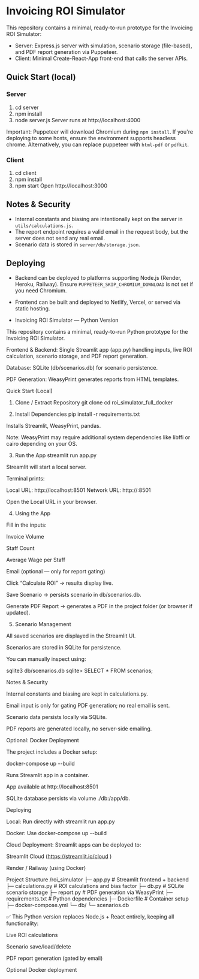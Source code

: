 # Invoicing ROI Simulator

This repository contains a minimal, ready-to-run prototype for the Invoicing ROI Simulator:
- Server: Express.js server with simulation, scenario storage (file-based), and PDF report generation via Puppeteer.
- Client: Minimal Create-React-App front-end that calls the server APIs.

## Quick Start (local)

### Server
1. cd server
2. npm install
3. node server.js
Server runs at http://localhost:4000

Important: Puppeteer will download Chromium during `npm install`. If you're deploying to some hosts, ensure the environment supports headless chrome. Alternatively, you can replace puppeteer with `html-pdf` or `pdfkit`.

### Client
1. cd client
2. npm install
3. npm start
Open http://localhost:3000

## Notes & Security
- Internal constants and biasing are intentionally kept on the server in `utils/calculations.js`.
- The report endpoint requires a valid email in the request body, but the server does not send any real email.
- Scenario data is stored in `server/db/storage.json`.

## Deploying
- Backend can be deployed to platforms supporting Node.js (Render, Heroku, Railway). Ensure `PUPPETEER_SKIP_CHROMIUM_DOWNLOAD` is not set if you need Chromium.
- Frontend can be built and deployed to Netlify, Vercel, or served via static hosting.

- Invoicing ROI Simulator — Python Version

This repository contains a minimal, ready-to-run Python prototype for the Invoicing ROI Simulator.

Frontend & Backend: Single Streamlit app (app.py) handling inputs, live ROI calculation, scenario storage, and PDF report generation.

Database: SQLite (db/scenarios.db) for scenario persistence.

PDF Generation: WeasyPrint generates reports from HTML templates.

Quick Start (Local)
1. Clone / Extract Repository
git clone <your-repo-url>
cd roi_simulator_full_docker

2. Install Dependencies
pip install -r requirements.txt


Installs Streamlit, WeasyPrint, pandas.

Note: WeasyPrint may require additional system dependencies like libffi or cairo depending on your OS.

3. Run the App
streamlit run app.py


Streamlit will start a local server.

Terminal prints:

Local URL: http://localhost:8501
Network URL: http://<your-network-ip>:8501


Open the Local URL in your browser.

4. Using the App

Fill in the inputs:

Invoice Volume

Staff Count

Average Wage per Staff

Email (optional — only for report gating)

Click “Calculate ROI” → results display live.

Save Scenario → persists scenario in db/scenarios.db.

Generate PDF Report → generates a PDF in the project folder (or browser if updated).

5. Scenario Management

All saved scenarios are displayed in the Streamlit UI.

Scenarios are stored in SQLite for persistence.

You can manually inspect using:

sqlite3 db/scenarios.db
sqlite> SELECT * FROM scenarios;

Notes & Security

Internal constants and biasing are kept in calculations.py.

Email input is only for gating PDF generation; no real email is sent.

Scenario data persists locally via SQLite.

PDF reports are generated locally, no server-side emailing.

Optional: Docker Deployment

The project includes a Docker setup:

docker-compose up --build


Runs Streamlit app in a container.

App available at http://localhost:8501

SQLite database persists via volume ./db:/app/db.

Deploying

Local: Run directly with streamlit run app.py

Docker: Use docker-compose up --build

Cloud Deployment: Streamlit apps can be deployed to:

Streamlit Cloud (https://streamlit.io/cloud
)

Render / Railway (using Docker)

Project Structure
/roi_simulator
 ├─ app.py            # Streamlit frontend + backend
 ├─ calculations.py   # ROI calculations and bias factor
 ├─ db.py             # SQLite scenario storage
 ├─ report.py         # PDF generation via WeasyPrint
 ├─ requirements.txt  # Python dependencies
 ├─ Dockerfile        # Container setup
 ├─ docker-compose.yml
 └─ db/
      └─ scenarios.db


✅ This Python version replaces Node.js + React entirely, keeping all functionality:

Live ROI calculations

Scenario save/load/delete

PDF report generation (gated by email)

Optional Docker deployment
